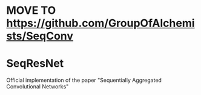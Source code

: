# MOVE TO https://github.com/GroupOfAlchemists/SeqConv

# SeqResNet
Official implementation of the paper "Sequentially Aggregated Convolutional Networks"
